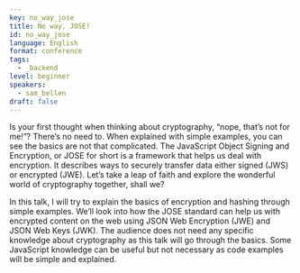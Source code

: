 ```yaml
---
key: no_way_jose
title: No way, JOSE!
id: no_way_jose
language: English
format: conference
tags:
  - _backend
level: beginner
speakers:
  - sam_bellen
draft: false
---
```


Is your first thought when thinking about cryptography, “nope, that’s not for me!”? There’s no need to. When explained with simple examples, you can see the basics are not that complicated. The JavaScript Object Signing and Encryption, or JOSE for short is a framework that helps us deal with encryption. It describes ways to securely transfer data either signed (JWS) or encrypted (JWE). Let’s take a leap of faith and explore the wonderful world of cryptography together, shall we?

In this talk, I will try to explain the basics of encryption and hashing through simple examples. We’ll look into how the JOSE standard can help us with encrypted content on the web using JSON Web Encryption (JWE) and JSON Web Keys (JWK). The audience does not need any specific knowledge about cryptography as this talk will go through the basics. Some JavaScript knowledge can be useful but not necessary as code examples will be simple and explained.